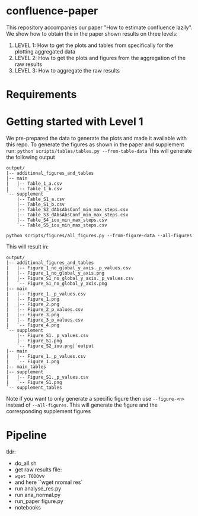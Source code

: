 # confluence-paper
This repository accompanies our paper "How to estimate confluence lazily".
We show how to obtain the in the paper shown results on three levels:
1. LEVEL 1: How to get the plots and tables from specifically for the plotting aggregated data
2. LEVEL 2: How to get the plots and figures from the aggregation of the raw results
3. LEVEL 3: How to aggregate the raw results

# Requirements



# Getting started with Level 1
We pre-prepared the data to generate the plots and made it available with this repo.
To generate the figures as shown in the paper and supplement run:
```python scripts/tables/tables.py --from-table-data```
This will generate the following output
```
output/
|-- additional_figures_and_tables
|-- main
|   |-- Table_1_a.csv
|   `-- Table_1_b.csv
`-- supplement
    |-- Table_S1_a.csv
    |-- Table_S1_b.csv
    |-- Table_S2_dAbsAbsConf_min_max_steps.csv
    |-- Table_S3_dAbsAbsConf_min_max_steps.csv
    |-- Table_S4_iou_min_max_steps.csv
    `-- Table_S5_iou_min_max_steps.csv
```

```python scripts/figures/all_figures.py --from-figure-data --all-figures```

This will result in:
```
output/
|-- additional_figures_and_tables
|   |-- Figure_1_no_global_y_axis._p_values.csv
|   |-- Figure_1_no_global_y_axis.png
|   |-- Figure_S1_no_global_y_axis._p_values.csv
|   `-- Figure_S1_no_global_y_axis.png
|-- main
|   |-- Figure_1._p_values.csv
|   |-- Figure_1.png
|   |-- Figure_2.png
|   |-- Figure_2_p_values.csv
|   |-- Figure_3.png
|   |-- Figure_3_p_values.csv
|   `-- Figure_4.png
`-- supplement
    |-- Figure_S1._p_values.csv
    |-- Figure_S1.png
    `-- Figure_S2_iou.png|`output
|-- main
|   |-- Figure_1._p_values.csv
|   `-- Figure_1.png
|-- main_tables
|-- supplement
|   |-- Figure_S1._p_values.csv
|   `-- Figure_S1.png
`-- supplement_tables
```
Note if you want to only generate a specific figure then use `--figure-<n>` instead of `--all-figures`. This will generate the figure and the corresponding supplement figures
# Pipeline
tldr:
- do_all.sh
- get raw results file:
- ```wget TODO```vv
- and here ``wget nromal res`
- run analyse_res.py
- run ana_normal.py
- run_paper figure.py
- notebooks
